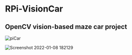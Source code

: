 # RPi-VisionCar
## OpenCV vision-based maze car project

![piCar](https://user-images.githubusercontent.com/60199078/148666627-d31f65d7-d398-40b8-92d1-d20f72b32031.jpg)

![Screenshot 2022-01-08 182129](https://user-images.githubusercontent.com/60199078/148666679-06c976cc-d72f-47fc-b9e5-af18f59883b0.png)
